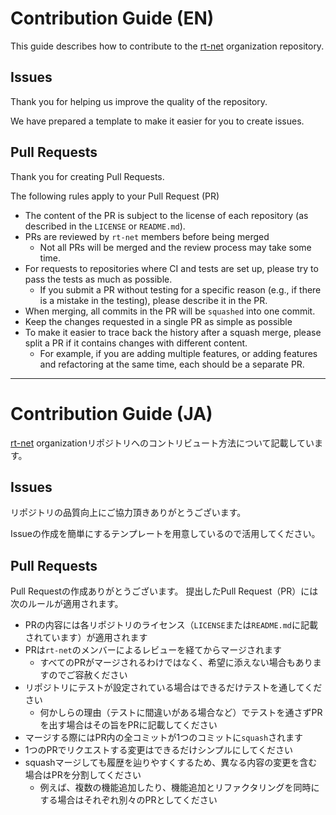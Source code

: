 # Contribution Guide (EN)

This guide describes how to contribute to the [rt-net](https://github.com/rt-net) organization repository.

## Issues

Thank you for helping us improve the quality of the repository.

We have prepared a template to make it easier for you to create issues.

## Pull Requests

Thank you for creating Pull Requests.

The following rules apply to your Pull Request (PR)

- The content of the PR is subject to the license of each repository (as described in the `LICENSE` or `README.md`).
- PRs are reviewed by `rt-net` members before being merged
  - Not all PRs will be merged and the review process may take some time.
- For requests to repositories where CI and tests are set up, please try to pass the tests as much as possible.
  - If you submit a PR without testing for a specific reason (e.g., if there is a mistake in the testing), please describe it in the PR.
- When merging, all commits in the PR will be `squashed` into one commit.
- Keep the changes requested in a single PR as simple as possible
- To make it easier to trace back the history after a squash merge, please split a PR if it contains changes with different content.
  - For example, if you are adding multiple features, or adding features and refactoring at the same time, each should be a separate PR.

---

# Contribution Guide (JA)

[rt-net](https://github.com/rt-net) organizationリポジトリへのコントリビュート方法について記載しています。

## Issues

リポジトリの品質向上にご協力頂きありがとうございます。

Issueの作成を簡単にするテンプレートを用意しているので活用してください。

## Pull Requests

Pull Requestの作成ありがとうございます。
提出したPull Request（PR）には次のルールが適用されます。

- PRの内容には各リポジトリのライセンス（`LICENSE`または`README.md`に記載されています）が適用されます
- PRは`rt-net`のメンバーによるレビューを経てからマージされます
  - すべてのPRがマージされるわけではなく、希望に添えない場合もありますのでご容赦ください
- リポジトリにテストが設定されている場合はできるだけテストを通してください
  - 何かしらの理由（テストに間違いがある場合など）でテストを通さずPRを出す場合はその旨をPRに記載してください
- マージする際にはPR内の全コミットが1つのコミットに`squash`されます
- 1つのPRでリクエストする変更はできるだけシンプルにしてください
- squashマージしても履歴を辿りやすくするため、異なる内容の変更を含む場合はPRを分割してください
  - 例えば、複数の機能追加したり、機能追加とリファクタリングを同時にする場合はそれぞれ別々のPRとしてください
